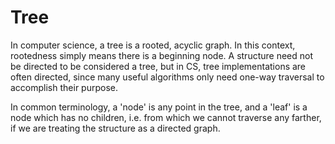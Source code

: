 # Tree

In computer science, a tree is a rooted, acyclic graph.  In this context, rootedness simply means there is a beginning node.  A structure need not be directed to be considered a tree, but in CS, tree implementations are often directed, since many useful algorithms only need one-way traversal to accomplish their purpose.  

In common terminology, a 'node' is any point in the tree, and a 'leaf' is a node which has no children, i.e. from which we cannot traverse any farther, if we are treating the structure as a directed graph.